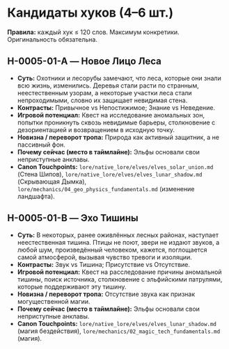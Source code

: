 # Кандидаты хуков (4–6 шт.)

**Правила:** каждый хук ≤ 120 слов. Максимум конкретики. Оригинальность обязательна.

## H-0005-01-A — Новое Лицо Леса
- **Суть:** Охотники и лесорубы замечают, что леса, которые они знали всю жизнь, изменились. Деревья стали расти по странным, неестественным узорам, а некоторые участки леса стали непроходимыми, словно их защищает невидимая стена.
- **Контрасты:** Привычное vs Непостижимое; Знание vs Неведение.
- **Игровой потенциал:** Квест на исследование аномальных зон, попытки проникнуть сквозь невидимые барьеры, столкновение с дезориентацией и возвращением в исходную точку.
- **Новизна / переворот тропа:** Природа как активный защитник, а не пассивный фон.
- **Почему сейчас (место в таймлайне):** Эльфы основали свои неприступные анклавы.
- **Canon Touchpoints:** `lore/native_lore/elves/elves_solar_union.md` (Стена Шипов), `lore/native_lore/elves/elves_lunar_shadow.md` (Скрывающая Дымка), `lore/mechanics/04_geo_physics_fundamentals.md` (изменение ландшафта).

## H-0005-01-B — Эхо Тишины
- **Суть:** В некоторых, ранее оживлённых лесных районах, наступает неестественная тишина. Птицы не поют, звери не издают звуков, а любой шум, произведённый человеком, кажется, поглощается самой атмосферой, вызывая чувство тревоги и изоляции.
- **Контрасты:** Звук vs Тишина; Присутствие vs Отсутствие.
- **Игровой потенциал:** Квест на расследование причины аномальной тишины, поиск источника, столкновение с эльфийскими патрулями, которые поддерживают эту тишину.
- **Новизна / переворот тропа:** Отсутствие звука как признак могущественной магии.
- **Почему сейчас (место в таймлайне):** Эльфы основали свои неприступные анклавы.
- **Canon Touchpoints:** `lore/native_lore/elves/elves_lunar_shadow.md` (магия бездействия), `lore/mechanics/02_magic_tech_fundamentals.md` (магия).
